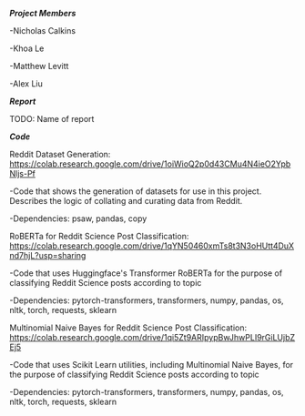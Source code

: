 ***Project Members***

-Nicholas Calkins

-Khoa Le

-Matthew Levitt

-Alex Liu


***Report***

TODO: Name of report

***Code***

Reddit Dataset Generation: https://colab.research.google.com/drive/1oiWioQ2p0d43CMu4N4ieO2YpbNljs-Pf

-Code that shows the generation of datasets for use in this project. Describes the logic of collating and curating data from Reddit.

-Dependencies: psaw, pandas, copy

RoBERTa for Reddit Science Post Classification: https://colab.research.google.com/drive/1qYN50460xmTs8t3N3oHUtt4DuXnd7hjL?usp=sharing

-Code that uses Huggingface's Transformer RoBERTa for the purpose of classifying Reddit Science posts according to topic

-Dependencies: pytorch-transformers, transformers, numpy, pandas, os, nltk, torch, requests, sklearn

Multinomial Naive Bayes for Reddit Science Post Classification: https://colab.research.google.com/drive/1qi5Zt9ARIpypBwJhwPLI9rGiLUjbZEj5

-Code that uses Scikit Learn utilities, including Multinomial Naive Bayes, for the purpose of classifying Reddit Science posts according to topic

-Dependencies: pytorch-transformers, transformers, numpy, pandas, os, nltk, torch, requests, sklearn

